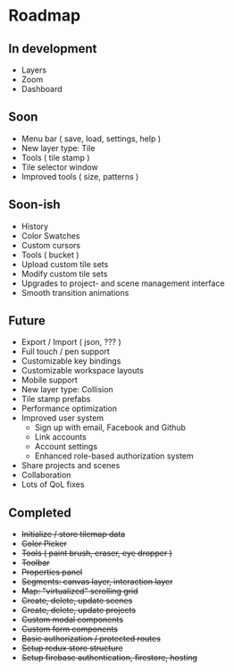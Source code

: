# Roadmap

## In development
- Layers
- Zoom
- Dashboard

## Soon
- Menu bar ( save, load, settings, help )
- New layer type: Tile
- Tools ( tile stamp )
- Tile selector window
- Improved tools ( size, patterns )

## Soon-ish
- History
- Color Swatches
- Custom cursors
- Tools ( bucket )
- Upload custom tile sets
- Modify custom tile sets
- Upgrades to project- and scene management interface
- Smooth transition animations

## Future
- Export / Import ( json, ??? )
- Full touch / pen support
- Customizable key bindings
- Customizable workspace layouts
- Mobile support
- New layer type: Collision
- Tile stamp prefabs
- Performance optimization
- Improved user system
  - Sign up with email, Facebook and Github
  - Link accounts
  - Account settings
  - Enhanced role-based authorization system
- Share projects and scenes
- Collaboration
- Lots of QoL fixes


## Completed
- ~~Initialize / store tilemap data~~
- ~~Color Picker~~
- ~~Tools ( paint brush, eraser, eye dropper )~~
- ~~Toolbar~~
- ~~Properties panel~~
- ~~Segments: canvas layer, interaction layer~~
- ~~Map: "virtualized" scrolling grid~~
- ~~Create, delete, update scenes~~
- ~~Create, delete, update projects~~
- ~~Custom modal components~~
- ~~Custom form components~~
- ~~Basic authorization / protected routes~~
- ~~Setup redux store structure~~
- ~~Setup firebase authentication, firestore, hosting~~

